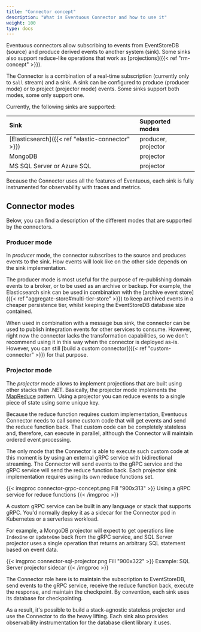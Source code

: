```yaml
---
title: "Connector concept"
description: "What is Eventuous Connector and how to use it"
weight: 100
type: docs
---
```


Eventuous connectors allow subscribing to events from EventStoreDB (source) and produce derived events to another system (sink). Some sinks also support reduce-like operations that work as [projections]({{< ref "rm-concept" >}}).

The Connector is a combination of a real-time subscription (currently only to `$all` stream) and a sink. A sink can be configured to produce (producer mode) or to project (projector mode) events. Some sinks support both modes, some only support one.

Currently, the following sinks are supported:

| Sink                                             | Supported modes     |
|:-------------------------------------------------|:--------------------|
| [Elasticsearch]({{< ref "elastic-connector" >}}) | producer, projector |
| MongoDB                                          | projector           |
| MS SQL Server or Azure SQL                       | projector           |

Because the Connector uses all the features of Eventuous, each sink is fully instrumented for observability with traces and metrics.

## Connector modes

Below, you can find a description of the different modes that are supported by the connectors.

### Producer mode

In _producer_ mode, the connector subscribes to the source and produces events to the sink. How events will look like on the other side depends on the sink implementation.

The producer mode is most useful for the purpose of re-publishing domain events to a broker, or to be used as an archive or backup. For example, the Elasticsearch sink can be used in combination with the [archive event store]({{< ref "aggregate-store#multi-tier-store" >}}) to keep archived events in a cheaper persistence tier, whilst keeping the EventStoreDB database size contained.

When used in combination with a message bus sink, the connector can be used to publish integration events for other services to consume. However, right now the connector lacks the transformation capabilities, so we don't recommend using it in this way when the connector is deployed as-is. However, you can still [build a custom connector]({{< ref "custom-connector" >}}) for that purpose.

### Projector mode

The _projector_ mode allows to implement projections that are built using other stacks than .NET. Basically, the projector mode implements the [MapReduce](https://en.wikipedia.org/wiki/MapReduce) pattern. Using a projector you can reduce events to a single piece of state using some unique key.

Because the reduce function requires custom implementation, Eventuous Connector needs to call some custom code that will get events and send the reduce function back. That custom code can be completely stateless and, therefore, can execute in parallel, although the Connector will maintain ordered event processing.

The only mode that the Connector is able to execute such custom code at this moment is by using an external gRPC service with bidirectional streaming. The Connector will send events to the gRPC service and the gRPC service will send the reduce function back. Each projector sink implementation requires using its own reduce functions set. 

{{< imgproc connector-grpc-concept.png Fill "900x313" >}}
Using a gRPC service for reduce functions
{{< /imgproc >}}

A custom gRPC service can be built in any language or stack that supports gRPC. You'd normally deploy it as a sidecar for the Connector pod in Kubernetes or a serverless workload.

For example, a MongoDB projector will expect to get operations line `IndexOne` or `UpdateOne` back from the gRPC service, and SQL Server projector uses a single operation that returns an arbitrary SQL statement based on event data.

{{< imgproc connector-sql-projector.png Fill "900x322" >}}
Example: SQL Server projector sidecar
{{< /imgproc >}}

The Connector role here is to maintain the subscription to EventStoreDB, send events to the gRPC service, receive the reduce function back, execute the response, and maintain the checkpoint. By convention, each sink uses its database for checkpointing.

As a result, it's possible to build a stack-agnostic stateless projector and use the Connector to do the heavy lifting. Each sink also provides observability instrumentation for the database client library it uses.

